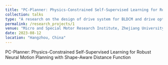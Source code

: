 ```yaml
---
title: "PC-Planner: Physics-Constrained Self-Supervised Learning for Robust Neural Motion Planning with Shape-Aware Distance Function"
collection: talks
type: "A research on the design of drive system for BLDCM and drive optimization"
permalink: /research_projects/1
venue: "Micro and Special Motor Research Institute, Zhejiang University"
date: 2023-08-12
location: "Hangzhou, China"
---
```

PC-Planner: Physics-Constrained Self-Supervised Learning for Robust Neural Motion Planning with Shape-Aware Distance Function
